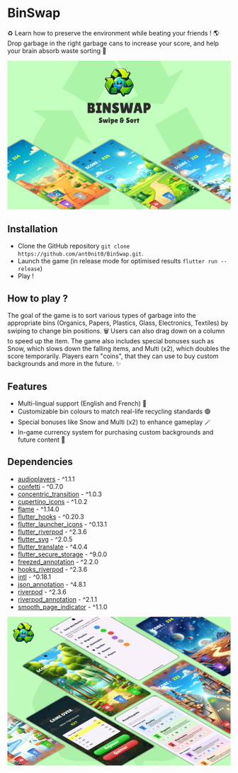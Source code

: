 # BinSwap

♻️ Learn how to preserve the environment while beating your friends ! 🌎 Drop garbage in the right garbage cans to increase your score, and help your brain absorb waste sorting 🧠

![Introduction image of Binswap](assets/images/readme/binswap-1.png)

## Installation

- Clone the GitHub repository `git clone https://github.com/ant0nit0/BinSwap.git`.
- Launch the game (in release mode for optimised results `flutter run --release`)
- Play !

## How to play ?

The goal of the game is to sort various types of garbage into the appropriate bins (Organics, Papers, Plastics, Glass, Electronics, Textiles) by swiping to change bin positions. 🗑️
Users can also drag down on a column to speed up the item. The game also includes special bonuses such as Snow, which slows down the falling items, and Multi (x2), which doubles the score temporarily. Players earn "coins", that they can use to buy custom backgrounds and more in the future. ✨

## Features

- Multi-lingual support (English and French) 🤝
- Customizable bin colours to match real-life recycling standards 🟢
- Special bonuses like Snow and Multi (x2) to enhance gameplay 🪄
- In-game currency system for purchasing custom backgrounds and future content 🏤

## Dependencies

- [audioplayers](https://pub.dev/packages/audioplayers) - ^1.1.1
- [confetti](https://pub.dev/packages/confetti) - ^0.7.0
- [concentric_transition](https://pub.dev/packages/concentric_transition) - ^1.0.3
- [cupertino_icons](https://pub.dev/packages/cupertino_icons) - ^1.0.2
- [flame](https://pub.dev/packages/flame) - ^1.14.0
- [flutter_hooks](https://pub.dev/packages/flutter_hooks) - ^0.20.3
- [flutter_launcher_icons](https://pub.dev/packages/flutter_launcher_icons) - ^0.13.1
- [flutter_riverpod](https://pub.dev/packages/flutter_riverpod) - ^2.3.6
- [flutter_svg](https://pub.dev/packages/flutter_svg) - ^2.0.5
- [flutter_translate](https://pub.dev/packages/flutter_translate) - ^4.0.4
- [flutter_secure_storage](https://pub.dev/packages/flutter_secure_storage) - ^9.0.0
- [freezed_annotation](https://pub.dev/packages/freezed_annotation) - ^2.2.0
- [hooks_riverpod](https://pub.dev/packages/hooks_riverpod) - ^2.3.6
- [intl](https://pub.dev/packages/intl) - ^0.18.1
- [json_annotation](https://pub.dev/packages/json_annotation) - ^4.8.1
- [riverpod](https://pub.dev/packages/riverpod) - ^2.3.6
- [riverpod_annotation](https://pub.dev/packages/riverpod_annotation) - ^2.1.1
- [smooth_page_indicator](https://pub.dev/packages/smooth_page_indicator) - ^1.1.0

![Image of Binswap screens](assets/images/readme/binswap-2.png)
